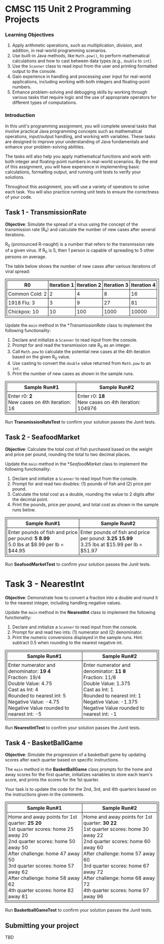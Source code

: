# CMSC 115 Unit 2 Programming Projects

### Learning Objectives

1. Apply arithmetic operations, such as multiplication, division, and addition, in real-world programming scenarios.
2. Use built-in Java methods, like `Math.pow()`, to perform mathematical calculations and how to cast between data types (e.g., `double` to `int`).
3. Use the `Scanner` class to read input from the user and printing formatted output to the console.
4. Gain experience in handling and processing user input for real-world applications, including working with both integers and floating-point numbers.
5. Enhance problem-solving and debugging skills by working through various tasks that require logic and the use of appropriate operators for different types of computations.

### Introduction

In this unit's programming assignment, you will complete several tasks that involve practical Java programming concepts such as mathematical operations, input/output handling, and working with variables. These tasks are designed to improve your understanding of Java fundamentals and enhance your problem-solving abilities.

The tasks will also help you apply mathematical functions and work with both integer and floating-point numbers in real-world scenarios. By the end of this assignment, you will have experience in implementing basic calculations, formatting output, and running unit tests to verify your solutions.

Throughout this assignment, you will use a variety of operators to solve each task. You will also practice running unit tests to ensure the correctness of your code.

## Task 1 - TransmissionRate

**Objective**: Simulate the spread of a virus using the concept of the transmission rate (R₀) and calculate the number of new cases after several iterations.

R<sub>0</sub> (pronounced R-naught) is a number that refers to the transmission
rate of a given virus. If R<sub>0</sub> is 5, then 1 person is capable of
spreading to 5 other persons on average.

The table below shows the number of new cases after various iterations of viral
spread:

<table>
<tr>
<th>R0</th>
<th>Iteration 1</th>
<th>Iteration 2</th>
<th>Iteration 3</th>
<th>Iteration 4</th>
</tr>

<tr>
<td>Common Cold: 2</td>
<td>2</td>
<td>4</td>
<td>8</td>
<td>16</td>
</tr>

<tr>
<td>1918 Flu: 3</td>
<td>3</td>
<td>9</td>
<td>27</td>
<td>81</td>
</tr>

<tr>
<td>Chickpox: 10</td>
<td>10</td>
<td>100</td>
<td>1000</td>
<td>10000</td>
</tr>

</table>

Update the `main` method in the **TransmissionRate* class to implement the following functionality:

1. Declare and initialize a `Scanner` to read input from the console.
2. Prompt for and read the transmission rate R<sub>0</sub> as an integer.
3. Call `Math.pow` to calculate the potential new cases at the 4th iteration
   based on the given R<sub>0</sub> value.
4. Use casting to convert the `double` value returned from `Math.pow` to an
   `int`.
5. Print the number of new cases as shown in the sample runs.

<table>
<tr>
<th>Sample Run#1</th>
<th>Sample Run#2</th>
</tr>
<tr>
<td>Enter r0: <b>2</b><br>
New cases on 4th iteration: 16
</td>
<td>Enter r0: <b>18</b><br>
New cases on 4th iteration: 104976
</td>

</tr>
</table>

Run **TransmissionRateTest** to confirm your solution passes the Junit tests.

## Task 2 - SeafoodMarket

**Objective**: Calculate the total cost of fish purchased based on the weight and price per pound, rounding the total to two decimal places.

Update the `main` method in the **SeafoodMarket* class to implement the following functionality:

1. Declare and initialize a `Scanner` to read input from the console.
2. Prompt for and read two doubles: (1) pounds of fish and (2) price per pound.
3. Calculate the total cost as a double, rounding the value to 2 digits after
   the decimal point.
4. Print the pounds, price per pound, and total cost as shown in the sample runs
   below.

<table>
<tr>
<th>Sample Run#1</th>
<th>Sample Run#2</th>
</tr>
<tr>
<td>Enter pounds of fish and price per pound: <b>5 8.99</b><br>
5.0 lbs at $8.99 per lb = $44.95
</td>
<td>Enter pounds of fish and price per pound: <b>3.25 15.99</b><br>
3.25 lbs at $15.99 per lb = $51.97
</td>

</tr>
</table>

Run **SeafoodMarketTest** to confirm your solution passes the Junit tests.

# Task 3 - NearestInt

**Objective**: Demonstrate how to convert a fraction into a double and round it to the nearest integer, including handling negative values.

Update the `main` method in the **NearestInt** class to implement the following functionality:

1. Declare and initialize a `Scanner` to read input from the console.
2. Prompt for and read two ints: (1) numerator and (2) denominator.
3. Print the numeric conversions displayed in the sample runs. Hint: subtract
   0.5 when rounding to the nearest negative int.

<table>
<tr>
<th>Sample Run#1</th>
<th>Sample Run#2</th>
</tr>
<tr>
<td>Enter numerator and denominator: <b>19 4</b><br>
Fraction: 19/4<br>
Double Value: 4.75<br>
Cast as Int: 4<br>
Rounded to nearest int: 5<br>
Negative Value: -4.75<br>
Negative Value rounded to nearest int: -5
</td>
<td>Enter numerator and denominator: <b>11 8</b><br>
Fraction: 11/8<br>
Double Value: 1.375<br>
Cast as Int: 1<br>
Rounded to nearest int: 1<br>
Negative Value: -1.375<br>
Negative Value rounded to nearest int: -1<br>
</td>

</tr>
</table>

Run **NearestIntTest** to confirm your solution passes the Junit tests.

## Task 4 - BasketBallGame

**Objective**: Simulate the progression of a basketball game by updating scores after each quarter based on specific instructions.

The `main` method in the **BasketBallGame** class prompts for the home and away scores for the first quarter,
initializes variables to store each team's score, and prints the scores for the
1st quarter.

Your task is to update the code for the 2nd, 3rd, and 4th quarters based on the
instructions given in the comments.

<table>
<tr>
<th>Sample Run#1</th>
<th>Sample Run#2</th>
</tr>
<tr>
<td>Home and away points for 1st quarter: <b>25 20</b><br>
1st quarter scores: home 25 away 20<br>
2nd quarter scores: home 50 away 50<br>
After challenge: home 47 away 50<br>
3rd quarter scores: home 57 away 62<br>
After challenge: home 58 away 62<br>
4th quarter scores: home 82 away 81
</td>
<td>
Home and away points for 1st quarter: <b>30 22</b><br>
1st quarter scores: home 30 away 22<br>
2nd quarter scores: home 60 away 60<br>
After challenge: home 57 away 60<br>
3rd quarter scores: home 67 away 72<br>
After challenge: home 68 away 72<br>
4th quarter scores: home 97 away 96<br>
</td>
</tr>
</table>

Run **BasketballGameTest** to confirm your solution passes the Junit tests.


## Submitting your project

TBD

<style>
table, th, td {
  border: 1px solid black;
  padding: 4px;
  border-collapse: collapse;
  
  }
</style>
